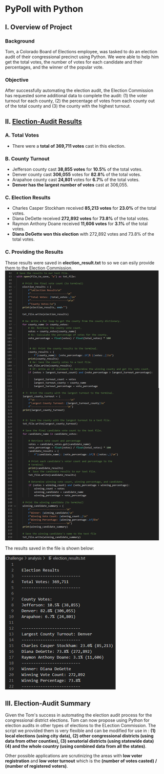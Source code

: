 # PyPoll with Python

## I. Overview of Project

### Background
Tom, a Colorado Board of Elections employee, was tasked to do an election audit of their congressional precinct using Python. We were able to help him get the total votes, the number of votes for each candidate and their percentages, and the winner of the popular vote. 

### Objective
After successfully automating the election audit, the Election Commission has requested some additional data to complete the audit: (1) the voter turnout for each county, (2) the percentage of votes from each county out of the total county and (3) the county with the highest turnout.

## II. [Election-Audit Results](PyPoll_Challenge.py)

### A. Total Votes
- There were a **total of 369,711 votes** cast in this election.

### B. County Turnout
- Jefferson county cast **38,855 votes** for **10.5%** of the total votes.
- Denver county cast **306,055** votes for **82.8%** of the total votes.
- Arapahoe county cast **24,801** votes for **6.7%** of the total votes.
- **Denver has the largest number of votes** cast at 306,055.

### C. Election Results
- Charles Casper Stockham received **85,213 votes** for **23.0%** of the total votes.
- Diana DeGette received **272,892 votes** for **73.8%** of the total votes.
- Raymon Anthony Doane received **11,606 votes** for **3.1%** of the total votes.
- **Diana DeGette won this election**  with 272,892 votes and 73.8% of the total votes.

### C. Providing the Results
These results were saved in **election_result.txt** to so we can esily provide them to the Election Commission.   
![](Resources/code.png)

The results saved in the file is shown below:

![](Resources/election_results_text_file.PNG)

## III. Election-Audit Summary

Given the Tom's success in automating the election audit process for the congressional district elections. Tom can now propose using Python for election audits in other types of elections to the ELection Commission. The script we provided them is very flexible and can be modified for use in : **(1) local elections (using city data), (2) other congressional districts (using data from other counties), (3) senatorial districts (using statewide data) (4) and the whole country (using combined data from all the states)**.

Other possible applications are scrutinizing the areas with **low voter registration** and **low voter turnout** which is the **(number of votes casted) / (number of registered voters)**. 


